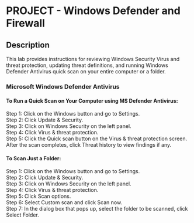 # PROJECT - Windows Defender and Firewall

## Description
This lab provides instructions for reviewing Windows Security Virus and threat protection, updating threat definitions, and running Windows Defender Antivirus quick scan on your entire computer or a folder.

### Microsoft Windows Defender Antivirus

#### To Run a Quick Scan on Your Computer using MS Defender Antivirus:
Step 1: Click on the Windows button and go to Settings.  
Step 2: Click Update & Security.  
Step 3: Click on Windows Security on the left panel.  
Step 4: Click Virus & threat protection.  
Step 5: Click the Quick scan button on the Virus & threat protection screen. After the scan completes, click Threat history to view findings if any.

#### To Scan Just a Folder:
Step 1: Click on the Windows button and go to Settings.  
Step 2: Click Update & Security.  
Step 3: Click on Windows Security on the left panel.  
Step 4: Click Virus & threat protection.  
Step 5: Click Scan options.  
Step 6: Select Custom scan and click Scan now.  
Step 7: In the dialog box that pops up, select the folder to be scanned, click Select Folder.
